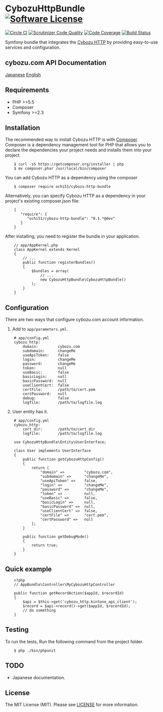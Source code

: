 CybozuHttpBundle[![Software License](https://img.shields.io/badge/license-MIT-brightgreen.svg?style=flat-square)](https://github.com/ochi51/CybozuHttpBundle/tree/master/LICENSE)
=======================

[![Circle CI](https://circleci.com/gh/ochi51/CybozuHttpBundle.svg?style=svg)](https://circleci.com/gh/ochi51/CybozuHttpBundle)
[![Scrutinizer Code Quality](https://scrutinizer-ci.com/g/ochi51/CybozuHttpBundle/badges/quality-score.png?b=master)](https://scrutinizer-ci.com/g/ochi51/CybozuHttpBundle/?branch=master)
[![Code Coverage](https://scrutinizer-ci.com/g/ochi51/CybozuHttpBundle/badges/coverage.png?b=master)](https://scrutinizer-ci.com/g/ochi51/CybozuHttpBundle/?branch=master)
[![Build Status](https://scrutinizer-ci.com/g/ochi51/CybozuHttpBundle/badges/build.png?b=master)](https://scrutinizer-ci.com/g/ochi51/CybozuHttpBundle/build-status/master)


Symfony bundle that integrates the [Cybozu HTTP](https://github.com/ochi51/cybozu-http) by providing easy-to-use services and configuration.

cybozu.com API Documentation
------------

[Japanese](https://cybozudev.zendesk.com/hc/ja)
[English](https://developer.kintone.io/hc/en-us)

Requirements
------------

- PHP >=5.5
- Composer
- Symfony >=2.3

Installation
------------

The recommended way to install Cybozu HTTP is with [Composer](https://getcomposer.org/).
Composer is a dependency management tool for PHP that allows you to declare the dependencies your project needs and installs them into your project.

```{.bash}
    $ curl -sS https://getcomposer.org/installer | php
    $ mv composer.phar /usr/local/bin/composer
```

You can add Cybozu HTTP as a dependency using the composer

```{.bash}
    $ composer require ochi51/cybozu-http-bundle
```

Alternatively, you can specify Cybozu HTTP as a dependency in your project's existing composer.json file:

```{.json}
    {
       "require": {
          "ochi51/cybozu-http-bundle": "0.1.*@dev"
       }
    }
```

After installing, you need to register the bundle in your application.

```{.php}
    // app/AppKernel.php
    class AppKernel extends Kernel
    {
        // ...
        public function registerBundles()
        {
            $bundles = array(
                // ...
                new CybozuHttpBundle\CybozuHttpBundle()
            );
        }
    }
```

Configuration
------------

There are two ways that configure cybozu.com account information.

1. Add to `app/parameters.yml`.

```{.yml}
    # app/config.yml
    cybozu_http:
        domain:         cybozu.com
        subdomain:      changeMe
        useApiToken:    false
        login:          changeMe
        password:       changeMe
        token:          null
        useBasic:       false
        basicLogin:     null
        basicPassword:  null
        useClientCert:  false
        certFile:       /path/to/cert.pem
        certPassword:   null
        debug:          false
        logfile:        /path/to/logfile.log
```

2. User entity has it.

```{.yml}
    # app/config.yml
    cybozu_http:
        cert_dir:       /path/to/cert_dir
        logfile:        /path/to/logfile.log
```

```{.php}
    use CybozuHttpBundle\Entity\UserInterface;
    
    class User implements UserInterface
    {
        public function getCybozuHttpConfig()
        {
            return [
                "domain" =>         "cybozu.com",
                "subdomain" =>      "changeMe",
                "useApiToken" =>    false,
                "login" =>          "changeMe",
                "password" =>       "changeMe",
                "token" =>          null,
                "useBasic" =>       false,
                "basicLogin" =>     null,
                "basicPassword" =>  null,
                "useClientCert" =>  false,
                "certFile" =>       "cert.pem",
                "certPassword" =>   null
            ];
        }
        
        public function getDebugMode()
        {
            return true;
        }
    }
```

Quick example
------------

```{.php}
    <?php
    // AppBundle\Controller\MyCybozuHttpController
    
    public function getRecordAction($appId, $recordId)
    {
        $api = $this->get('cybozu_http.kintone_api_client');
        $record = $api->record()->get($appId, $recordId);
        // do something
    }
```


Testing
------------

To run the tests, Run the following command from the project folder.

```{.bash}
    $ php ./bin/phpunit
```

TODO
------------

- Japanese documentation.

License
------------

The MIT License (MIT). Please see [LICENSE](LICENSE) for more information.